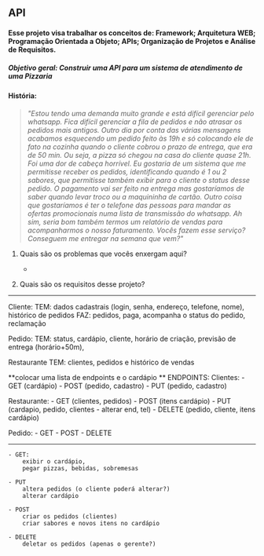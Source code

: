 ## API

#### Esse projeto visa trabalhar os conceitos de: Framework; Arquitetura WEB; Programação Orientada a Objeto; APIs; Organização de Projetos e Análise de Requisitos.

##### Objetivo geral: Construir uma API para um sistema de atendimento de uma Pizzaria

#### **História:**

>*"Estou tendo uma demanda muito grande e está difícil gerenciar pelo whatsapp. Fica difícil gerenciar a fila de pedidos e não atrasar os pedidos mais antigos. Outro dia por conta das várias mensagens acabamos esquecendo um pedido feito às 19h e só colocando ele de fato na cozinha quando o cliente cobrou o prazo de entrega, que era de 50 min. Ou seja, a pizza só chegou na casa do cliente quase 21h. Foi uma dor de cabeça horrível. Eu gostaria de um sistema que me permitisse receber os pedidos, identificando quando é 1 ou 2 sabores, que permitisse também exibir para o cliente o status desse pedido. O pagamento vai ser feito na entrega mas gostaríamos de saber quando levar troco ou a maquininha de cartão. Outro coisa que gostaríamos é ter o telefone das pessoas para mandar as ofertas promocionais numa lista de transmissão do whatsapp. Ah sim, seria bom também termos um relatório de vendas para acompanharmos o nosso faturamento. Vocês fazem esse serviço? Conseguem me entregar na semana que vem?"* 

1. Quais são os problemas que vocês enxergam aqui?
    
    - 

2. Quais são os requisitos desse projeto?



----
Cliente:
    TEM: dados cadastrais (login, senha, endereço, telefone, nome), histórico de pedidos
    FAZ: pedidos, paga, acompanha o status do pedido, reclamação

Pedido: 
    TEM: status, cardápio, cliente, horário de criação, previsão de entrega (horário+50m),

Restaurante
    TEM: clientes, pedidos e histórico de vendas
    
**colocar uma lista de endpoints e o cardápio **
ENDPOINTS:
   Clientes:
    - GET (cardápio)
    - POST (pedido, cadastro)
    - PUT (pedido, cadastro)
   
   Restaurante:
    - GET (clientes, pedidos)
    - POST (itens cardápio)
    - PUT (cardapio, pedido, clientes - alterar end, tel)
    - DELETE (pedido, cliente, itens cardápio)
   
   Pedido:
    - GET
    - POST
    - DELETE

*****
    - GET: 
        exibir o cardápio,
        pegar pizzas, bebidas, sobremesas
    
    - PUT
        altera pedidos (o cliente poderá alterar?)
        alterar cardápio
    
    - POST
        criar os pedidos (clientes)
        criar sabores e novos itens no cardápio

    - DELETE
        deletar os pedidos (apenas o gerente?)
